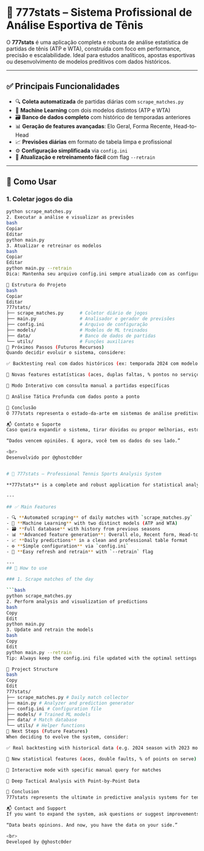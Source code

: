 # 🎾 777stats – Sistema Profissional de Análise Esportiva de Tênis

O **777stats** é uma aplicação completa e robusta de análise estatística de partidas de tênis (ATP e WTA), construída com foco em performance, precisão e escalabilidade. Ideal para estudos analíticos, apostas esportivas ou desenvolvimento de modelos preditivos com dados históricos.

---

## ✅ Principais Funcionalidades

- 🔍 **Coleta automatizada** de partidas diárias com `scrape_matches.py`  
- 🧠 **Machine Learning** com dois modelos distintos (ATP e WTA)  
- 🗃️ **Banco de dados completo** com histórico de temporadas anteriores  
- 📊 **Geração de features avançadas**: Elo Geral, Forma Recente, Head-to-Head  
- 📈 **Previsões diárias** em formato de tabela limpa e profissional  
- ⚙️ **Configuração simplificada** via `config.ini`  
- 🔄 **Atualização e retreinamento fácil** com flag `--retrain`  

---

## 🚀 Como Usar

### 1. Coletar jogos do dia

```bash
python scrape_matches.py
2. Executar a análise e visualizar as previsões
bash
Copiar
Editar
python main.py
3. Atualizar e retreinar os modelos
bash
Copiar
Editar
python main.py --retrain
Dica: Mantenha seu arquivo config.ini sempre atualizado com as configurações ideais para cada temporada.

📂 Estrutura do Projeto
bash
Copiar
Editar
777stats/
├── scrape_matches.py      # Coletor diário de jogos
├── main.py                # Analisador e gerador de previsões
├── config.ini             # Arquivo de configuração
├── models/                # Modelos de ML treinados
├── data/                  # Banco de dados de partidas
└── utils/                 # Funções auxiliares
🧭 Próximos Passos (Futuros Recursos)
Quando decidir evoluir o sistema, considere:

✅ Backtesting real com dados históricos (ex: temporada 2024 com modelo 2023)

📌 Novas features estatísticas (aces, duplas faltas, % pontos no serviço)

💬 Modo Interativo com consulta manual a partidas específicas

🎯 Análise Tática Profunda com dados ponto a ponto

🏁 Conclusão
O 777stats representa o estado-da-arte em sistemas de análise preditiva para tênis. Após diversas fases de desenvolvimento, agora você possui uma ferramenta confiável, escalável e altamente personalizável. Aproveite todo o potencial!

📬 Contato e Suporte
Caso queira expandir o sistema, tirar dúvidas ou propor melhorias, estou à disposição.

“Dados vencem opiniões. E agora, você tem os dados do seu lado.”

<br>
Desenvolvido por @ghostc0der


# 🎾 777stats – Professional Tennis Sports Analysis System

**777stats** is a complete and robust application for statistical analysis of tennis matches (ATP and WTA), developed with a focus on performance, accuracy and scalability. Ideal for analytical studies, sports betting or development of predictive models with historical data.

---

## ✅ Main Features

- 🔍 **Automated scraping** of daily matches with `scrape_matches.py`
- 🧠 **Machine Learning** with two distinct models (ATP and WTA)
- 🗃️ **Full database** with history from previous seasons
- 📊 **Advanced feature generation**: Overall elo, Recent form, Head-to-head
- 📈 **Daily predictions** in a clean and professional table format
- ⚙️ **Simple configuration** via `config.ini`
- 🔄 **Easy refresh and retrain** with `--retrain` flag

---
## 🚀 How to use

### 1. Scrape matches of the day

```bash
python scrape_matches.py
2. Perform analysis and visualization of predictions
bash
Copy
Edit
python main.py
3. Update and retrain the models
bash
Copy
Edit
python main.py --retrain
Tip: Always keep the config.ini file updated with the optimal settings for each station.

📂 Project Structure
bash
Copy
Edit
777stats/
├── scrape_matches.py # Daily match collector
├── main.py # Analyzer and prediction generator
├── config.ini # Configuration file
├── models/ # Trained ML models
├── data/ # Match database
└── utils/ # Helper functions
🧭 Next Steps (Future Features)
When deciding to evolve the system, consider:

✅ Real backtesting with historical data (e.g. 2024 season with 2023 model)

📌 New statistical features (aces, double faults, % of points on serve)

💬 Interactive mode with specific manual query for matches

🎯 Deep Tactical Analysis with Point-by-Point Data

🏁 Conclusion
777stats represents the ultimate in predictive analysis systems for tennis. After several development phases, you now have a reliable, scalable and highly customizable tool. Take advantage of its full potential!

📬 Contact and Support
If you want to expand the system, ask questions or suggest improvements, I am at your disposal.

“Data beats opinions. And now, you have the data on your side.”

<br>
Developed by @ghostc0der


